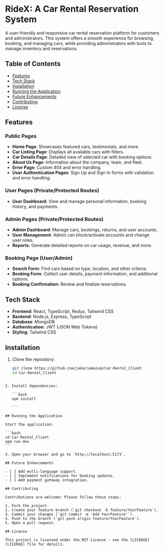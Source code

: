 # RideX: A Car Rental Reservation System

A user-friendly and responsive car rental reservation platform for customers and administrators. This system offers a smooth experience for browsing, booking, and managing cars, while providing administrators with tools to manage inventory and reservations.

## Table of Contents

- [Features](#features)
- [Tech Stack](#tech-stack)
- [Installation](#installation)
- [Running the Application](#running-the-application)
- [Future Enhancements](#future-enhancements)
- [Contributing](#contributing)
- [License](#license)

## Features

### Public Pages

- **Home Page**: Showcases featured cars, testimonials, and more.
- **Car Listing Page**: Displays all available cars with filters.
- **Car Details Page**: Detailed view of selected car with booking options.
- **About Us Page**: Information about the company, team, and fleet.
- **Error Page**: Custom 404 and error handling.
- **User Authentication Pages**: Sign Up and Sign In forms with validation and error handling.

### User Pages (Private/Protected Routes)

- **User Dashboard**: View and manage personal information, booking history, and payments.

### Admin Pages (Private/Protected Routes)

- **Admin Dashboard**: Manage cars, bookings, returns, and user accounts.
- **User Management**: Admin can block/activate accounts and change user roles.
- **Reports**: Generate detailed reports on car usage, revenue, and more.

### Booking Page (User/Admin)

- **Search Form**: Find cars based on type, location, and other criteria.
- **Booking Form**: Collect user details, payment information, and additional options.
- **Booking Confirmation**: Review and finalize reservations.

## Tech Stack

- **Frontend**: React, TypeScript, Redux, Tailwind CSS
- **Backend**: Node.js, Express, TypeScript
- **Database**: MongoDB
- **Authentication**: JWT (JSON Web Tokens)
- **Styling**: Tailwind CSS

## Installation

1. Clone the repository:
   ```bash
   git clone https://github.com/jakariamasum/Car-Rental_Client
   cd Car-Rental_Client
   ```

````

2. Install dependencies:

   ```bash
   npm install

   ```

## Running the Application

Start the application:

```bash
cd Car-Rental_Client
npm run dev
```

3. Open your browser and go to `http://localhost:5173`.

## Future Enhancements

- [ ] Add multi-language support.
- [ ] Implement notifications for booking updates.
- [ ] Add payment gateway integration.

## Contributing

Contributions are welcome! Please follow these steps:

1. Fork the project.
2. Create your feature branch (`git checkout -b feature/YourFeature`).
3. Commit your changes (`git commit -m 'Add YourFeature'`).
4. Push to the branch (`git push origin feature/YourFeature`).
5. Open a pull request.

## License

This project is licensed under the MIT License - see the [LICENSE](LICENSE) file for details.
````
